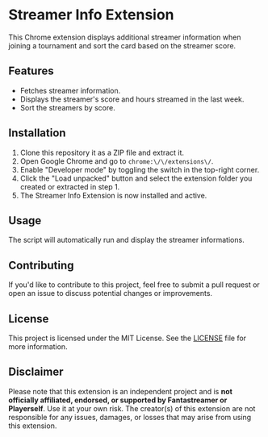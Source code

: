 # Streamer Info Extension

This Chrome extension displays additional streamer information when joining a tournament and sort the card based on the streamer score.

## Features

- Fetches streamer information.
- Displays the streamer's score and hours streamed in the last week.
- Sort the streamers by score.

## Installation

1. Clone this repository it as a ZIP file and extract it.
2. Open Google Chrome and go to `chrome:\/\/extensions\/`.
3. Enable "Developer mode" by toggling the switch in the top-right corner.
4. Click the "Load unpacked" button and select the extension folder you created or extracted in step 1.
5. The Streamer Info Extension is now installed and active.

## Usage

The script will automatically run and display the streamer informations.

## Contributing

If you'd like to contribute to this project, feel free to submit a pull request or open an issue to discuss potential changes or improvements.

## License

This project is licensed under the MIT License. See the [LICENSE](LICENSE) file for more information.

## Disclaimer

Please note that this extension is an independent project and is **not officially affiliated, endorsed, or supported by Fantastreamer or Playerself**. Use it at your own risk. The creator(s) of this extension are not responsible for any issues, damages, or losses that may arise from using this extension.
